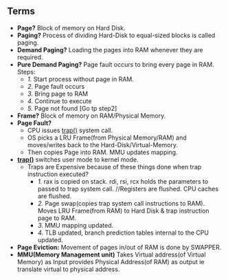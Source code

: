 ## Terms
- **Page?** Block of memory on Hard Disk.
- **Paging?** Process of dividing Hard-Disk to equal-sized blocks is called paging.
- **Demand Paging?** Loading the pages into RAM whenever they are required.
- **Pure Demand Paging?** Page fault occurs to bring every page in RAM. Steps: 
    - *1.* Start process without page in RAM.  
    - *2.* Page fault occurs  
    - *3.* Bring page to RAM  
    - *4.* Continue to execute 
    - *5.* Page not found [Go tp step2]
- **Frame?** Block of memory on RAM/Physical Memory.
- **Page Fault?**
  - CPU issues [trap()](/Convert_Virtual_to_Physical_Address/16Bit) system call. 
  - OS picks a LRU Frame(from Physical Memory/RAM) and moves/writes back to the Hard-Disk/Virtual-Memory. 
  - Then copies Page into RAM. MMU updates mapping.
- **[trap()](/Convert_Virtual_to_Physical_Address/16Bit)** switches user mode to kernel mode. 
  - Traps are Expensive because of these things done when trap instruction executed? 
    - _1._ rax is copied on stack. rdi, rsi, rcx holds the parameters to passed to trap system call.     //Registers are flushed. CPU caches are flushed. 
    - _2._ Page swap(copies trap system call instructions to RAM). Moves LRU Frame(from RAM) to Hard Disk & trap instruction page to RAM.
    - _3._ MMU mapping updated.
    - _4._ TLB updated, branch prediction tables internal to the CPU updated.
- **Page Eviction:** Movement of pages in/out of RAM is done by SWAPPER.
- **MMU(Memory Management unit)** Takes Virtual address(of Virtual Memory) as Input provides Physical Address(of RAM) as output ie translate virtual to physical address.
